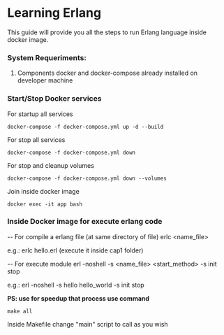 Learning Erlang
====================================================================

This guide will provide you all the steps to run Erlang language inside docker image.


### System Requeriments:

1. Components docker and docker-compose already installed on developer machine

### Start/Stop Docker services

For startup all services
```
docker-compose -f docker-compose.yml up -d --build
```

For stop all services
```
docker-compose -f docker-compose.yml down
```

For stop and cleanup volumes 
```
docker-compose -f docker-compose.yml down --volumes
```

Join inside docker image
```
docker exec -it app bash
```

### Inside Docker image for execute erlang code

-- For compile a erlang file (at same directory of file)
erlc <name_file>

e.g.: erlc hello.erl (execute it inside cap1 folder)

-- For execute module
erl -noshell -s <name_file> <start_method> -s init stop

e.g.: erl -noshell -s hello hello_world -s init stop


<b>PS: use for speedup that process use command</b>
```
make all
```
Inside Makefile change "main" script to call as you wish